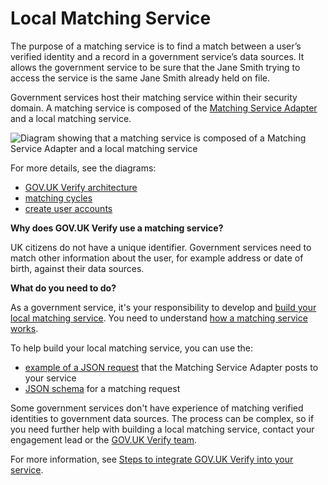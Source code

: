 # Local Matching Service

The purpose of a matching service is to find a match between a user’s
verified identity and a record in a government service’s data sources.
It allows the government service to be sure that the Jane Smith trying
to access the service is the same Jane Smith already held on file.

Government services host their matching service within their security
domain. A matching service is composed of the
[Matching Service Adapter](#matching-service-adapter) and a local matching service.


<a name="matching-service-diagram"></a>

![Diagram showing that a matching service is composed of a Matching Service Adapter and a local matching service](/documentation/ms/matchingserviceGraphics.svg)

For more details, see the diagrams:

* [GOV.UK Verify architecture](#architecture-diagram)
* [matching cycles](#matching-cycles-diagram)
* [create user accounts](#create-user-accounts-diagram)


**Why does GOV.UK Verify use a matching service?**

UK citizens do not have a unique identifier. Government services need to
match other information about the user, for example address or date of
birth, against their data sources.

**What do you need to do?**

As a government service, it's your responsibility to develop and
[build your local matching service](#build-a-local-matching-service). You need to understand
[how a matching service works](#how-a-matching-service-works).

To help build your local matching service, you can use the:

* [example of a JSON request](#json-request) that the Matching
    Service Adapter posts to your service
* [JSON schema](#json-schema) for a matching request

Some government services don't have experience of matching verified
identities to government data sources. The process can be complex, so if
you need further help with building a local matching service, contact
your engagement lead or the [GOV.UK Verify
team](http://rp-environment-request.ida.digital.cabinet-office.gov.uk/contact_form).

For more information, see [Steps to integrate GOV.UK Verify into your service](#steps-to-integrate-gov-uk-verify-into-your-service).
